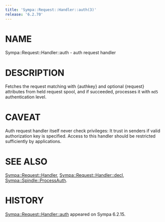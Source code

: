 ```yaml
---
title: 'Sympa::Request::Handler::auth(3)'
release: '6.2.70'
---
```


# NAME

Sympa::Request::Handler::auth - auth request handler

# DESCRIPTION

Fetches the request matching with {authkey} and optional {request} attributes
from held request spool,
and if succeeded, processes it with `md5` authentication level.

# CAVEAT

Auth request handler itself never check privileges:
It trust in senders if valid authorization key is specified.
Access to this handler should be restricted sufficiently by applications.

# SEE ALSO

[Sympa::Request::Handler](./Sympa-Request-Handler.3.md),
[Sympa::Request::Handler::decl](./Sympa-Request-Handler-decl.3.md),
[Sympa::Spindle::ProcessAuth](./Sympa-Spindle-ProcessAuth.3.md).

# HISTORY

[Sympa::Request::Handler::auth](./Sympa-Request-Handler-auth.3.md) appeared on Sympa 6.2.15.
